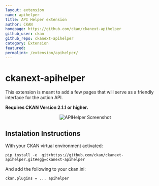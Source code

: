 ```yaml
---
layout: extension
name: apihelper
title: API Helper extension
author: CKAN
homepage: https://github.com/ckan/ckanext-apihelper
github_user: ckan
github_repo: ckanext-apihelper
category: Extension
featured: 
permalink: /extension/apihelper/
---
```



# ckanext-apihelper

This extension is meant to add a few pages that will serve as a friendly interface
for the action API. 

**Requires CKAN Version 2.1.1 or higher.**


<p align="center">
  <img src="http://imagizer.imageshack.us/v2/500x500q100/540/HTd2Y4.png" alt="APIHelper Screenshot"/>
</p>

## Instalation Instructions

With your CKAN virtual environment activated:

    pip install -e  git+https://github.com/ckan/ckanext-apihelper.git#egg=ckanext-apihelper

And add the following to your ckan.ini:

    ckan.plugins = ... apihelper



